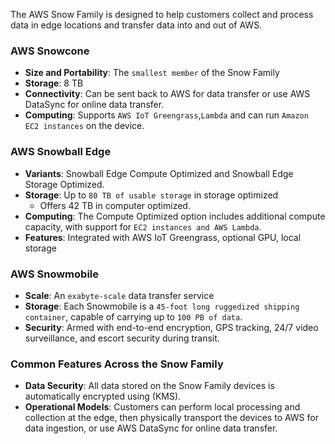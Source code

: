 The AWS Snow Family is designed to help customers collect and process data in edge locations and transfer data into and out of AWS.

### AWS Snowcone
- **Size and Portability**: The `smallest member` of the Snow Family
- **Storage**: 8 TB
- **Connectivity**: Can be sent back to AWS for data transfer or use AWS DataSync for online data transfer.
- **Computing**: Supports `AWS IoT Greengrass`,`Lambda` and can run `Amazon EC2 instances` on the device.

### AWS Snowball Edge
- **Variants**: Snowball Edge Compute Optimized and Snowball Edge Storage Optimized.
- **Storage**: Up to `80 TB of usable storage` in storage optimized
    - Offers 42 TB in computer optimized.
- **Computing**: The Compute Optimized option includes additional compute capacity, with support for `EC2 instances and AWS Lambda`.
- **Features**: Integrated with AWS IoT Greengrass, optional GPU, local storage

### AWS Snowmobile
- **Scale**: An `exabyte-scale` data transfer service
- **Storage**: Each Snowmobile is a `45-foot long ruggedized shipping container`, capable of carrying up to `100 PB of data`.
- **Security**: Armed with end-to-end encryption, GPS tracking, 24/7 video surveillance, and escort security during transit.

### Common Features Across the Snow Family
- **Data Security**: All data stored on the Snow Family devices is automatically encrypted using (KMS).
- **Operational Models**: Customers can perform local processing and collection at the edge, then physically transport the devices to AWS for data ingestion, or use AWS DataSync for online data transfer.
